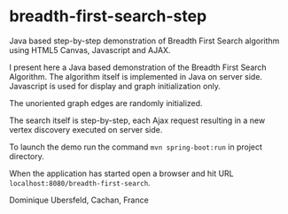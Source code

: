 # breadth-first-search-step
Java based step-by-step demonstration of Breadth First Search algorithm using HTML5 Canvas, Javascript and AJAX.

I present here a Java based demonstration of the Breadth First Search Algorithm. The algorithm itself is implemented in Java on server side. Javascript is used for display and graph initialization only.

The unoriented graph edges are randomly initialized. 

The search itself is step-by-step, each Ajax request resulting in a new vertex discovery executed on server side.

To launch the demo run the command `mvn spring-boot:run` in project directory.

When the application has started open a browser and hit URL `localhost:8080/breadth-first-search`.


Dominique Ubersfeld, Cachan, France
